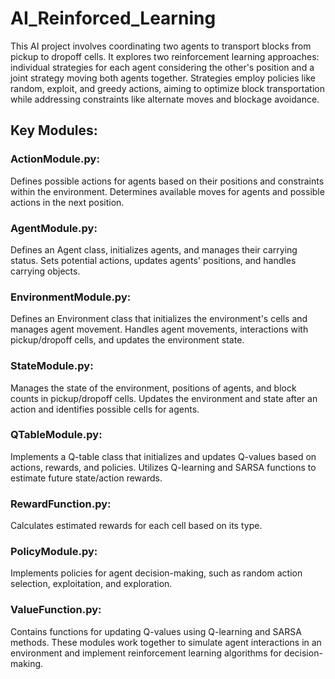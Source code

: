 # AI_Reinforced_Learning

This AI project involves coordinating two agents to transport blocks from pickup to dropoff cells. It explores two reinforcement learning approaches: individual strategies for each agent considering the other's position and a joint strategy moving both agents together. Strategies employ policies like random, exploit, and greedy actions, aiming to optimize block transportation while addressing constraints like alternate moves and blockage avoidance.

## Key Modules:
### ActionModule.py:
Defines possible actions for agents based on their positions and constraints within the environment.
Determines available moves for agents and possible actions in the next position.

### AgentModule.py:
Defines an Agent class, initializes agents, and manages their carrying status.
Sets potential actions, updates agents' positions, and handles carrying objects.

### EnvironmentModule.py:
Defines an Environment class that initializes the environment's cells and manages agent movement.
Handles agent movements, interactions with pickup/dropoff cells, and updates the environment state.

### StateModule.py:
Manages the state of the environment, positions of agents, and block counts in pickup/dropoff cells.
Updates the environment and state after an action and identifies possible cells for agents.

### QTableModule.py:
Implements a Q-table class that initializes and updates Q-values based on actions, rewards, and policies.
Utilizes Q-learning and SARSA functions to estimate future state/action rewards.

### RewardFunction.py:
Calculates estimated rewards for each cell based on its type.

### PolicyModule.py:
Implements policies for agent decision-making, such as random action selection, exploitation, and exploration.

### ValueFunction.py:
Contains functions for updating Q-values using Q-learning and SARSA methods.
These modules work together to simulate agent interactions in an environment and implement reinforcement learning algorithms for decision-making.
